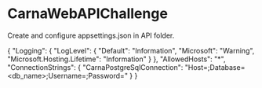 # CarnaWebAPIChallenge

Create and configure appsettings.json in API folder.

{
  "Logging": {
    "LogLevel": {
      "Default": "Information",
      "Microsoft": "Warning",
      "Microsoft.Hosting.Lifetime": "Information"
    }
  },
  "AllowedHosts": "*",
  "ConnectionStrings": {
    "CarnaPostgreSqlConnection": "Host=<hostname>;Database=<db_name>;Username=<username>;Password=<password>"
  }
}
  



